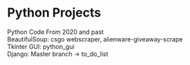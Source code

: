 # Python Projects
Python Code From 2020 and past\
BeautifulSoup: csgo webscraper, alienware-giveaway-scrape\
Tkinter GUI: python_gui \
Django: Master branch -> to_do_list
